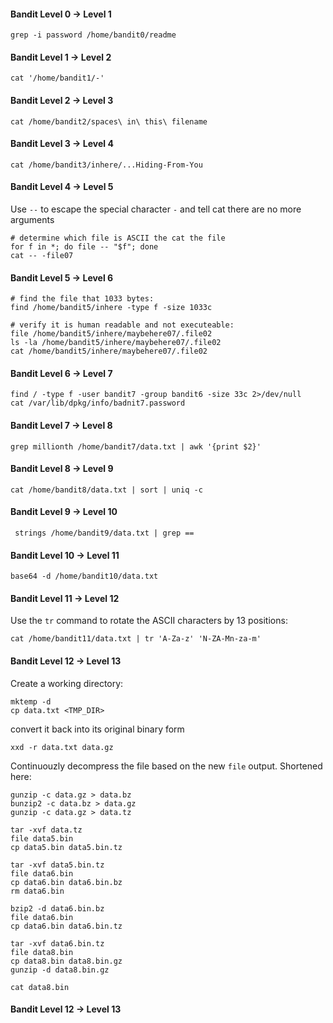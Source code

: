 #### Bandit Level 0 → Level 1
```
grep -i password /home/bandit0/readme
```
#### Bandit Level 1 → Level 2
```
cat '/home/bandit1/-'
```
#### Bandit Level 2 → Level 3
```
cat /home/bandit2/spaces\ in\ this\ filename
```
#### Bandit Level 3 → Level 4
```
cat /home/bandit3/inhere/...Hiding-From-You
```
#### Bandit Level 4 → Level 5
Use `--` to escape the special character `-` and tell cat there are no more arguments
```
# determine which file is ASCII the cat the file
for f in *; do file -- "$f"; done
cat -- -file07
```
#### Bandit Level 5 → Level 6
```
# find the file that 1033 bytes:
find /home/bandit5/inhere -type f -size 1033c

# verify it is human readable and not executeable:
file /home/bandit5/inhere/maybehere07/.file02
ls -la /home/bandit5/inhere/maybehere07/.file02
cat /home/bandit5/inhere/maybehere07/.file02
```
#### Bandit Level 6 → Level 7
```
find / -type f -user bandit7 -group bandit6 -size 33c 2>/dev/null
cat /var/lib/dpkg/info/badnit7.password
```
#### Bandit Level 7 → Level 8
```
grep millionth /home/bandit7/data.txt | awk '{print $2}'
```
#### Bandit Level 8 → Level 9
```
cat /home/bandit8/data.txt | sort | uniq -c
```
#### Bandit Level 9 → Level 10
```
 strings /home/bandit9/data.txt | grep ==
```
#### Bandit Level 10 → Level 11
```
base64 -d /home/bandit10/data.txt
```
#### Bandit Level 11 → Level 12
Use the `tr` command to rotate the ASCII characters by 13 positions:
```
cat /home/bandit11/data.txt | tr 'A-Za-z' 'N-ZA-Mn-za-m'
```
#### Bandit Level 12 → Level 13
Create a working directory:
```
mktemp -d
cp data.txt <TMP_DIR>
```
convert it back into its original binary form
```
xxd -r data.txt data.gz
```
Continuouzly decompress the file based on the new `file` output.  Shortened here:
```
gunzip -c data.gz > data.bz
bunzip2 -c data.bz > data.gz
gunzip -c data.gz > data.tz

tar -xvf data.tz
file data5.bin
cp data5.bin data5.bin.tz

tar -xvf data5.bin.tz
file data6.bin 
cp data6.bin data6.bin.bz
rm data6.bin

bzip2 -d data6.bin.bz
file data6.bin 
cp data6.bin data6.bin.tz

tar -xvf data6.bin.tz
file data8.bin 
cp data8.bin data8.bin.gz
gunzip -d data8.bin.gz

cat data8.bin
```
#### Bandit Level 12 → Level 13
```

```
